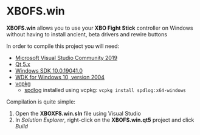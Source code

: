 ﻿# XBOFS.win
**XBOFS.win** allows you to use your **XBO Fight Stick** controller on Windows without having to install ancient, beta drivers 
and rewire buttons

In order to compile this project you will need:
* [Microsoft Visual Studio Community 2019](https://visualstudio.microsoft.com)
* [Qt 5.x](https://www.qt.io/download-qt-installer)
* [Windows SDK 10.0.19041.0](https://download.microsoft.com/download/1/c/3/1c3d5161-d9e9-4e4b-9b43-b70fe8be268c/windowssdk/winsdksetup.exe)
* [WDK for Windows 10, version 2004](https://docs.microsoft.com/en-ca/windows-hardware/drivers/download-the-wdk)
* [vcpkg](https://github.com/microsoft/vcpkg)
    * [spdlog](https://github.com/gabime/spdlog) installed using vcpkg: `vcpkg install spdlog:x64-windows`

Compilation is quite simple:

1. Open the **XBOXFS.win.sln** file using Visual Studio
2. In *Solution Explorer*, right-click on the **XBOFS.win.qt5** project and click *Build*